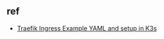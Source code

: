 

## ref
+ [Traefik Ingress Example YAML and setup in K3s](https://www.virtualizationhowto.com/2022/05/traefik-ingress-example-yaml-and-setup-in-k3s/)